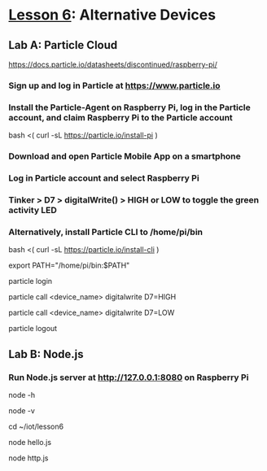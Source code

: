 # <a href="https://goo.gl/KDtocJ">Lesson 6</a>: Alternative Devices

## Lab A: Particle Cloud

https://docs.particle.io/datasheets/discontinued/raspberry-pi/

### Sign up and log in Particle at https://www.particle.io

### Install the Particle-Agent on Raspberry Pi, log in the Particle account, and claim Raspberry Pi to the Particle account

bash <( curl -sL https://particle.io/install-pi )

### Download and open Particle Mobile App on a smartphone

### Log in Particle account and select Raspberry Pi

### Tinker > D7 > digitalWrite() > HIGH or LOW to toggle the green activity LED

### Alternatively, install Particle CLI to /home/pi/bin

bash <( curl -sL https://particle.io/install-cli )

export PATH="/home/pi/bin:$PATH"

particle login

particle call <device_name> digitalwrite D7=HIGH

particle call <device_name> digitalwrite D7=LOW

particle logout

## Lab B: Node.js

### Run Node.js server at http://127.0.0.1:8080 on Raspberry Pi

node -h

node -v

cd ~/iot/lesson6

node hello.js

node http.js
